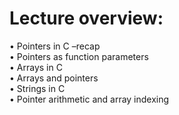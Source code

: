# Lecture overview:
• Pointers in C –recap <br>
• Pointers as function parameters <br>
• Arrays in C <br>
• Arrays and pointers <br>
• Strings in C <br>
• Pointer arithmetic and array indexing <br>
